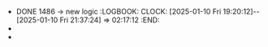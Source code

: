 - DONE 1486 -> new logic
  :LOGBOOK:
  CLOCK: [2025-01-10 Fri 19:20:12]--[2025-01-10 Fri 21:37:24] =>  02:17:12
  :END:
-
-